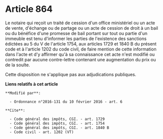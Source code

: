# Article 864

Le notaire qui reçoit un traité de cession d'un office ministériel ou un acte de vente, d'échange ou de partage ou un acte de
cession de droit à un bail ou du bénéfice d'une promesse de bail portant sur tout ou partie d'un immeuble est tenu d'informer
les parties de l'existence des sanctions édictées au 5 du V de l'article 1754, aux articles 1729 et 1840 B du présent code et
à l'article 1202 du code civil, de faire mention de cette information dans l'acte et d'y affirmer qu'à sa connaissance cet
acte n'est modifié ou contredit par aucune contre-lettre contenant une augmentation du prix ou de la soulte. 

Cette disposition ne s'applique pas aux adjudications publiques.

**Liens relatifs à cet article**

	**Modifié par**:

	  - Ordonnance n°2016-131 du 10 février 2016 - art. 6

	**Cite**:

	  - Code général des impôts, CGI. - art. 1729
	  - Code général des impôts, CGI. - art. 1754
	  - Code général des impôts, CGI. - art. 1840 B
	  - Code civil - art. 1202 (VT)
